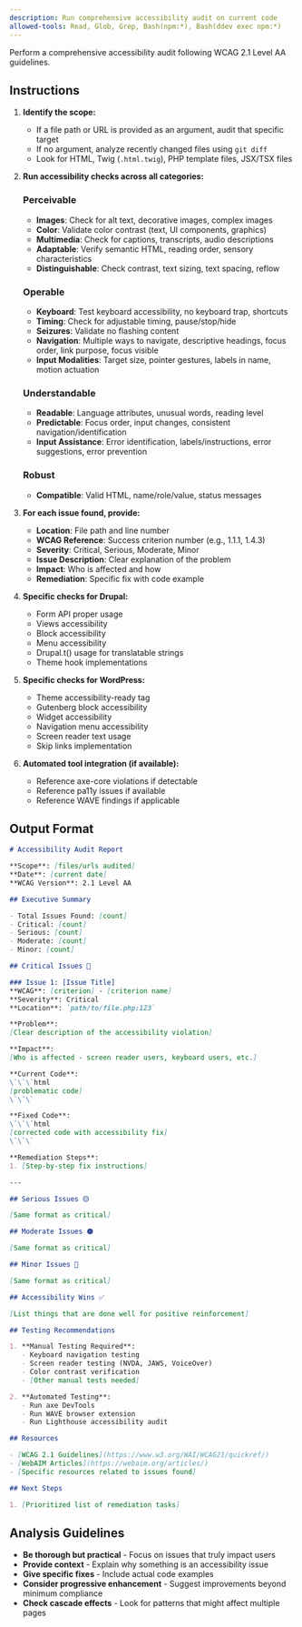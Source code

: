 ```yaml
---
description: Run comprehensive accessibility audit on current code
allowed-tools: Read, Glob, Grep, Bash(npm:*), Bash(ddev exec npm:*)
---
```


Perform a comprehensive accessibility audit following WCAG 2.1 Level AA guidelines.

## Instructions

1. **Identify the scope:**
   - If a file path or URL is provided as an argument, audit that specific target
   - If no argument, analyze recently changed files using `git diff`
   - Look for HTML, Twig (`.html.twig`), PHP template files, JSX/TSX files

2. **Run accessibility checks across all categories:**

   ### Perceivable
   - **Images**: Check for alt text, decorative images, complex images
   - **Color**: Validate color contrast (text, UI components, graphics)
   - **Multimedia**: Check for captions, transcripts, audio descriptions
   - **Adaptable**: Verify semantic HTML, reading order, sensory characteristics
   - **Distinguishable**: Check contrast, text sizing, text spacing, reflow

   ### Operable
   - **Keyboard**: Test keyboard accessibility, no keyboard trap, shortcuts
   - **Timing**: Check for adjustable timing, pause/stop/hide
   - **Seizures**: Validate no flashing content
   - **Navigation**: Multiple ways to navigate, descriptive headings, focus order, link purpose, focus visible
   - **Input Modalities**: Target size, pointer gestures, labels in name, motion actuation

   ### Understandable
   - **Readable**: Language attributes, unusual words, reading level
   - **Predictable**: Focus order, input changes, consistent navigation/identification
   - **Input Assistance**: Error identification, labels/instructions, error suggestions, error prevention

   ### Robust
   - **Compatible**: Valid HTML, name/role/value, status messages

3. **For each issue found, provide:**
   - **Location**: File path and line number
   - **WCAG Reference**: Success criterion number (e.g., 1.1.1, 1.4.3)
   - **Severity**: Critical, Serious, Moderate, Minor
   - **Issue Description**: Clear explanation of the problem
   - **Impact**: Who is affected and how
   - **Remediation**: Specific fix with code example

4. **Specific checks for Drupal:**
   - Form API proper usage
   - Views accessibility
   - Block accessibility
   - Menu accessibility
   - Drupal.t() usage for translatable strings
   - Theme hook implementations

5. **Specific checks for WordPress:**
   - Theme accessibility-ready tag
   - Gutenberg block accessibility
   - Widget accessibility
   - Navigation menu accessibility
   - Screen reader text usage
   - Skip links implementation

6. **Automated tool integration (if available):**
   - Reference axe-core violations if detectable
   - Reference pa11y issues if available
   - Reference WAVE findings if applicable

## Output Format

```markdown
# Accessibility Audit Report

**Scope**: [files/urls audited]
**Date**: [current date]
**WCAG Version**: 2.1 Level AA

## Executive Summary

- Total Issues Found: [count]
- Critical: [count]
- Serious: [count]
- Moderate: [count]
- Minor: [count]

## Critical Issues 🔴

### Issue 1: [Issue Title]
**WCAG**: [criterion] - [criterion name]
**Severity**: Critical
**Location**: `path/to/file.php:123`

**Problem**:
[Clear description of the accessibility violation]

**Impact**:
[Who is affected - screen reader users, keyboard users, etc.]

**Current Code**:
\`\`\`html
[problematic code]
\`\`\`

**Fixed Code**:
\`\`\`html
[corrected code with accessibility fix]
\`\`\`

**Remediation Steps**:
1. [Step-by-step fix instructions]

---

## Serious Issues 🟡

[Same format as critical]

## Moderate Issues 🟠

[Same format as critical]

## Minor Issues 🔵

[Same format as critical]

## Accessibility Wins ✅

[List things that are done well for positive reinforcement]

## Testing Recommendations

1. **Manual Testing Required**:
   - Keyboard navigation testing
   - Screen reader testing (NVDA, JAWS, VoiceOver)
   - Color contrast verification
   - [Other manual tests needed]

2. **Automated Testing**:
   - Run axe DevTools
   - Run WAVE browser extension
   - Run Lighthouse accessibility audit

## Resources

- [WCAG 2.1 Guidelines](https://www.w3.org/WAI/WCAG21/quickref/)
- [WebAIM Articles](https://webaim.org/articles/)
- [Specific resources related to issues found]

## Next Steps

1. [Prioritized list of remediation tasks]
```

## Analysis Guidelines

- **Be thorough but practical** - Focus on issues that truly impact users
- **Provide context** - Explain why something is an accessibility issue
- **Give specific fixes** - Include actual code examples
- **Consider progressive enhancement** - Suggest improvements beyond minimum compliance
- **Check cascade effects** - Look for patterns that might affect multiple pages

